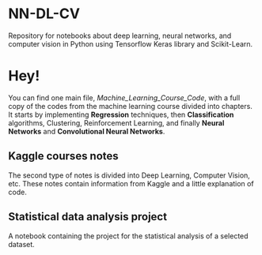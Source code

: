 # NN-DL-CV
Repository for notebooks about deep learning, neural networks, and computer vision in Python using Tensorflow Keras library and Scikit-Learn.

# Hey!
You can find one main file, *Machine_Learning_Course_Code*, with a full copy of the codes from the machine learning course divided into chapters. It starts by implementing **Regression** techniques, then **Classification** algorithms, Clustering, Reinforcement Learning, and finally **Neural Networks** and **Convolutional Neural Networks**. 

## Kaggle courses notes
The second type of notes is divided into Deep Learning, Computer Vision, etc. These notes contain information from Kaggle and a little explanation of code.  

## Statistical data analysis project
A notebook containing the project for the statistical analysis of a selected dataset.
